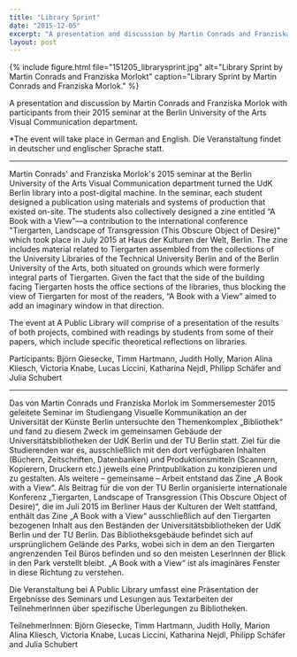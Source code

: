 ```yaml
---
title: "Library Sprint"
date: "2015-12-05"
excerpt: "A presentation and discussion by Martin Conrads and Franziska Morlok with participants from their 2015 seminar at the Berlin University of the Arts Visual Communication department."
layout: post
---
```


{% include figure.html file="151205_librarysprint.jpg" alt="Library Sprint by Martin Conrads and Franziska Morlokt" caption="Library Sprint by Martin Conrads and Franziska Morlok." %}

A presentation and discussion by Martin Conrads and Franziska Morlok with participants from their 2015 seminar at the Berlin University of the Arts Visual Communication department.

\*The event will take place in German and English. Die Veranstaltung findet in deutscher und englischer Sprache statt.

* * *

Martin Conrads' and Franziska Morlok's 2015 seminar at the Berlin University of the Arts Visual Communication department turned the UdK Berlin library into a post-digital machine. In the seminar, each student designed a publication using materials and systems of production that existed on-site. The students also collectively designed a zine entitled “A Book with a View”—a contribution to the international conference "Tiergarten, Landscape of Transgression (This Obscure Object of Desire)" which took place in July 2015 at Haus der Kulturen der Welt, Berlin. The zine includes material related to Tiergarten assembled from the collections of the University Libraries of the Technical University Berlin and of the Berlin University of the Arts, both situated on grounds which were formerly integral parts of Tiergarten. Given the fact that the side of the building facing Tiergarten hosts the office sections of the libraries, thus blocking the view of Tiergarten for most of the readers, “A Book with a View” aimed to add an imaginary window in that direction.

The event at A Public Library will comprise of a presentation of the results of both projects, combined with readings by students from some of their papers, which include specific theoretical reflections on libraries.

Participants: Björn Giesecke, Timm Hartmann, Judith Holly, Marion Alina Kliesch, Victoria Knabe, Lucas Liccini, Katharina Nejdl, Philipp Schäfer and Julia Schubert

* * *

Das von Martin Conrads und Franziska Morlok im Sommersemester 2015 geleitete Seminar im Studiengang Visuelle Kommunikation an der Universität der Künste Berlin untersuchte den Themenkomplex „Bibliothek“ und fand zu diesem Zweck im gemeinsamen Gebäude der Universitätsbibliotheken der UdK Berlin und der TU Berlin statt. Ziel für die Studierenden war es, ausschließlich mit den dort verfügbaren Inhalten (Büchern, Zeitschriften, Datenbanken) und Produktionsmitteln (Scannern, Kopierern, Druckern etc.) jeweils eine Printpublikation zu konzipieren und zu gestalten. Als weitere – gemeinsame – Arbeit entstand das Zine „A Book with a View“. Als Beitrag für die von der TU Berlin organisierte internationale Konferenz „Tiergarten, Landscape of Transgression (This Obscure Object of Desire)“, die im Juli 2015 im Berliner Haus der Kulturen der Welt stattfand, enthält das Zine „A Book with a View“ ausschließlich auf den Tiergarten bezogenen Inhalt aus den Beständen der Universitätsbibliotheken der UdK Berlin und der TU Berlin. Das Bibliotheksgebäude befindet sich auf ursprünglichem Gelände des Parks, wobei sich in dem an den Tiergarten angrenzenden Teil Büros befinden und so den meisten LeserInnen der Blick in den Park verstellt bleibt. „A Book with a View“ ist als imaginäres Fenster in diese Richtung zu verstehen.

Die Veranstaltung bei A Public Library umfasst eine Präsentation der Ergebnisse des Seminars und Lesungen aus Textarbeiten der TeilnehmerInnen über spezifische Überlegungen zu Bibliotheken.

TeilnehmerInnen: Björn Giesecke, Timm Hartmann, Judith Holly, Marion Alina Kliesch, Victoria Knabe, Lucas Liccini, Katharina Nejdl, Philipp Schäfer and Julia Schubert
